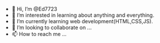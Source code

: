- 👋 Hi, I’m @Ed7723
- 👀 I’m interested in learning about anything and everything.
- 🌱 I’m currently learning web development(HTML,CSS,JS).
- 💞️ I’m looking to collaborate on ...
- 📫 How to reach me ...

<!---
Ed7723/Ed7723 is a ✨ special ✨ repository because its `README.md` (this file) appears on your GitHub profile.
You can click the Preview link to take a look at your changes.
--->
